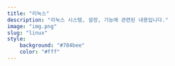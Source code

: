 ```yaml
---
title: "리눅스"
description: "리눅스 시스템, 설정, 기능에 관련된 내용입니다."
image: "img.png"
slug: "linux"
style:
    background: "#784bee"
    color: "#fff"
---
```

